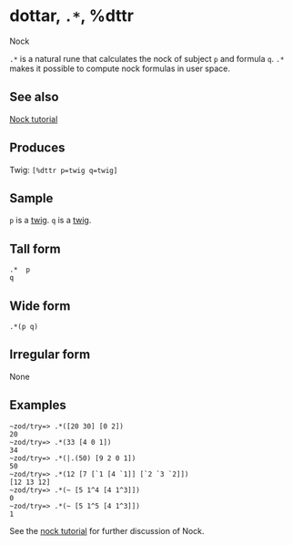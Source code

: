 dottar, `.*`, %dttr
============================

Nock

`.*` is a natural rune that calculates the nock of subject `p` and
formula `q`. `.*` makes it possible to compute nock formulas in user
space.

See also
--------

[Nock tutorial]()

Produces
--------

Twig: `[%dttr p=twig q=twig]`

Sample
------

`p` is a [twig](). `q` is a [twig]().

Tall form
---------

    .*  p
    q

Wide form
---------

    .*(p q)

Irregular form
--------------

None

Examples
--------

    ~zod/try=> .*([20 30] [0 2])
    20
    ~zod/try=> .*(33 [4 0 1])
    34
    ~zod/try=> .*(|.(50) [9 2 0 1])
    50
    ~zod/try=> .*(12 [7 [`1 [4 `1]] [`2 `3 `2]])
    [12 13 12]
    ~zod/try=> .*(~ [5 1^4 [4 1^3]])
    0
    ~zod/try=> .*(~ [5 1^5 [4 1^3]])
    1

See the [nock tutorial]() for further discussion of Nock.
